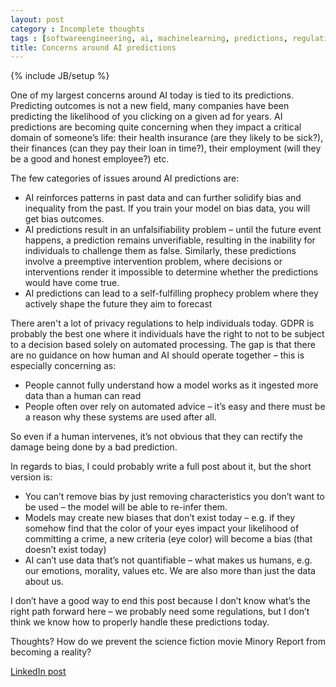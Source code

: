 ```yaml
---
layout: post
category : Incomplete thoughts
tags : [softwareengineering, ai, machinelearning, predictions, regulations]
title: Concerns around AI predictions
---
```

{% include JB/setup %}

One of my largest concerns around AI today is tied to its predictions. Predicting outcomes is not a new field, many companies have been predicting the likelihood of you clicking on a given ad for years. AI predictions are becoming quite concerning when they impact a critical domain of someone’s life: their health insurance (are they likely to be sick?), their finances (can they pay their loan in time?), their employment (will they be a good and honest employee?) etc.

The few categories of issues around AI predictions are:

- AI reinforces patterns in past data and can further solidify bias and inequality from the past. If you train your model on bias data, you will get bias outcomes.
- AI predictions result in an unfalsifiability problem – until the future event happens, a prediction remains unverifiable, resulting in the inability for individuals to challenge them as false. Similarly, these predictions involve a preemptive intervention problem, where decisions or interventions render it impossible to determine whether the predictions would have come true.
- AI predictions can lead to a self-fulfilling prophecy problem where they actively shape the future they aim to forecast

There aren't a lot of privacy regulations to help individuals today. GDPR is probably the best one where it individuals have the right to not to be subject to a decision based solely on
automated processing. The gap is that there are no guidance on how human and AI should operate together – this is especially concerning as:

- People cannot fully understand how a model works as it ingested more data than a human can read
- People often over rely on automated advice – it’s easy and there must be a reason why these systems are used after all.

So even if a human intervenes, it’s not obvious that they can rectify the damage being done by a bad prediction.

In regards to bias, I could probably write a full post about it, but the short version is:

- You can’t remove bias by just removing characteristics you don’t want to be used – the model will be able to re-infer them.
- Models may create new biases that don’t exist today – e.g. if they somehow find that the color of your eyes impact your likelihood of committing a crime, a new criteria (eye color) will become a bias (that doesn’t exist today)
- AI can’t use data that’s not quantifiable – what makes us humans, e.g. our emotions, morality, values etc. We are also more than just the data about us.

I don’t have a good way to end this post because I don’t know what’s the right path forward here – we probably need some regulations, but I don’t think we know how to properly handle these predictions today.

Thoughts? How do we prevent the science fiction movie Minory Report from becoming a reality?


[LinkedIn post](https://www.linkedin.com/posts/tumichel_softwareengineering-ai-machinelearning-activity-7177695664225558528-hWZn?utm_source=share&utm_medium=member_desktop)
